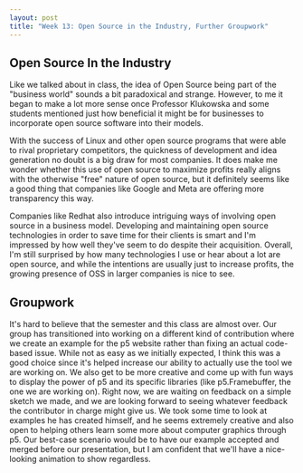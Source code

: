 ```yaml
---
layout: post
title: "Week 13: Open Source in the Industry, Further Groupwork"
---
```


## Open Source In the Industry
Like we talked about in class, the idea of Open Source being part of the "business world" sounds a bit paradoxical and strange. However, to me it began to make a lot more sense once Professor Klukowska and some students mentioned just how beneficial it might be for businesses to incorporate open source software into their models. 

<!--more-->

With the success of Linux and other open source programs that were able to rival proprietary competitors, the quickness of development and idea generation no doubt is a big draw for most companies. It does make me wonder whether this use of open source to maximize profits really aligns with the otherwise "free" nature of open source, but it definitely seems like a good thing that companies like Google and Meta are offering more transparency this way. 

Companies like Redhat also introduce intriguing ways of involving open source in a business model. Developing and maintaining open source technologies in order to save time for their clients is smart and I'm impressed by how well they've seem to do despite their acquisition. Overall, I'm still surprised by how many technologies I use or hear about a lot are open source, and while the intentions are usually just to increase profits, the growing presence of OSS in larger companies is nice to see.

## Groupwork
It's hard to believe that the semester and this class are almost over. Our group has transitioned into working on a different kind of contribution where we create an example for the p5 website rather than fixing an actual code-based issue. While not as easy as we initially expected, I think this was a good choice since it's helped increase our ability to actually use the tool we are working on. We also get to be more creative and come up with fun ways to display the power of p5 and its specific libraries (like p5.Framebuffer, the one we are working on). Right now, we are waiting on feedback on a simple sketch we made, and we are looking forward to seeing whatever feedback the contributor in charge might give us. We took some time to look at examples he has created himself, and he seems extremely creative and also open to helping others learn some more about computer graphics through p5. Our best-case scenario would be to have our example accepted and merged before our presentation, but I am confident that we'll have a nice-looking animation to show regardless.